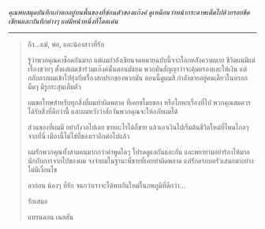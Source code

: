_คุณพบสมุดบันทึกเก่าตกอยู่บนพื้นของที่ซ่อนตัวของแก๊งค์ ดูเหมือนว่าหน้ากระดาษเต็มไปด้วยรอยขีดเขียนและบันทึกต่างๆ แต่มีหน้าหนึ่งที่โดดเด่น_

---

> ถึง...แม่, พ่อ, และน้องสาวที่รัก
>
> รู้ว่าพวกคุณคงช็อคกันมาก แต่ผมกำลังเขียนจดหมายฉบับนี้จากโลกหลังความตาย ชีวิตผมมีแต่เรื่องซวยๆ ตั้งแต่ผมเข้าร่วมแก๊งค์นั้นตอนมัธยม พวกมันสัญญาว่าจะคุ้มครองและให้เงิน แต่กลับลากผมเข้าไปยุ่งกับเรื่องสกปรกของพวกมัน ตอนนี้ดูผมสิ กำลังตายอยู่คนเดียวในตรอกมืดๆ มีรูกระสุนเต็มตัว
>
> ผมขอโทษสำหรับทุกสิ่งที่ผมทำผิดพลาด ที่เคยขโมยของ หรือโกหกเรื่องที่ไป พวกคุณสมควรได้รับสิ่งที่ดีกว่านี้ และผมหวังว่าสักวันพวกคุณจะให้อภัยผมได้
>
> ส่วนของที่ผมมี อย่ากังวลไปเลย ขายอะไรได้ก็ขาย แล้วเอาเงินไปเริ่มต้นชีวิตใหม่ที่ไหนไกลๆ จากที่นี่ เมืองนี้ไม่ใช่ที่ของเราอีกต่อไปแล้ว
>
> ผมรักพวกคุณทั้งสามคนมากกว่าคำพูดใดๆ โปรดดูแลกันและกัน และพยายามอย่าร้องไห้มากนักกับการจากไปของผม จงจำผมในฐานะพี่ชายที่เคยทำผิดพลาด แต่รักครอบครัวเสมอมาอย่างไม่มีเงื่อนไข
>
> ลาก่อน น้องๆ ที่รัก จนกว่าเราจะได้พบกันใหม่ในภพภูมิที่ดีกว่า...
>
> รักเสมอ
>
> แบรนดอน เนลสัน

